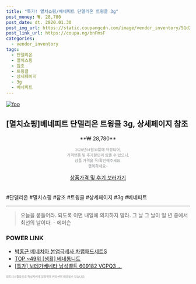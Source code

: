```yaml
--- 
title: "특가! 멸치쇼핑/베네피트 단델리온 트윙클 3g" 
post_money: ₩. 28,780 
post_date: dt. 2020.01.30 
post_img_url: https://static.coupangcdn.com/image/vendor_inventory/51d2/061d25f9e311768d3dd6310a5531a02347f5dbcbb712485b2ef3f182d89d.jpg 
post_link_url: https://coupa.ng/bnFmsF 
categories: 
  - vendor_inventory 
tags: 
  - 단델리온 
  - 멸치쇼핑 
  - 참조 
  - 트윙클 
  - 상세페이지 
  - 3g 
  - 베네피트 
--- 
```

[![foo](https://static.coupangcdn.com/image/vendor_inventory/51d2/061d25f9e311768d3dd6310a5531a02347f5dbcbb712485b2ef3f182d89d.jpg)](https://coupa.ng/bnFmsF) 

## [멸치쇼핑]베네피트 단델리온 트윙클 3g, 상세페이지 참조 
<p style="text-align: center;">**₩ 28,780**</p> 
<p style="text-align: center;"><span style="color: #898c8f; font-family: Georgia,Times,serif; font-size: 0.75em;">2020년01월30일에 작성되어, <br>가격변동 및 추가할인이 있을 수 있으니,<br> 상품 가격을 꼭!확인해주세요.<br>행복하세요~</span> 
</p>	 
<div markdown="0" style="text-align: center;"><a href="https://coupa.ng/bnFmsF" class="btn btn--success">상품가격 및 후기 보러가기</a></div> 
<br><br> 
  #단델리온 #멸치쇼핑 #참조 #트윙클 #상세페이지 #3g #베네피트 
<hr> 

> 오늘을 붙들어라. 되도록 이면 내일에 의지하지 말라. 그 날 그 날이 일 년 중에서 최선의 날이다. - 에머슨 


### POWER LINK

* <a href="https://blog.naver.com/sakai111/221777309642" target="_blank">박홍근 베네치아 본염극세사 차렵패드세트S</a>
* <a href="https://blog.naver.com/fasyy4321/221779552101" target="_blank"> TOP ~49위 [생활] 베네통니트</a>
* <a href="https://blog.naver.com/an0733/221785916619" target="_blank">[특가] 보테가베네타 남성벨트 609182 VCPQ3 ...</a>

<span style="color: #898c8f; font-family: Georgia,Times,serif; font-size: 0.55em;">파트너스활동으로 작성자에게 일정액의 커미션이 제공될수 있습니다.</span> 
